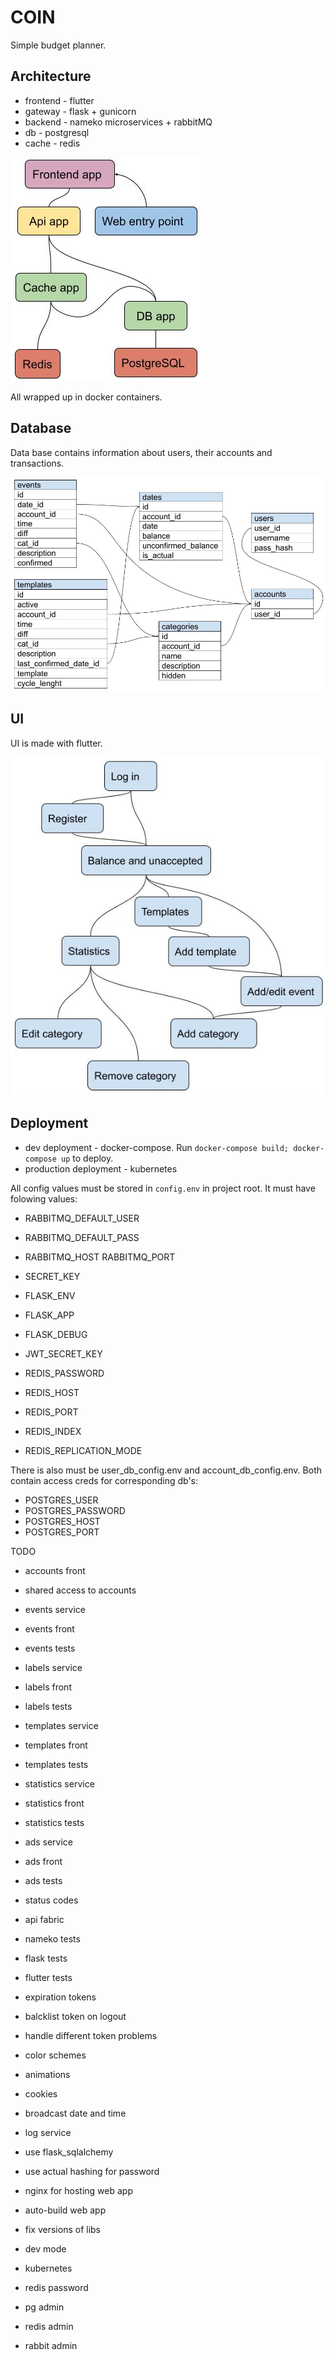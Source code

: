 # COIN
Simple budget planner.

## Architecture
* frontend - flutter
* gateway - flask + gunicorn
* backend - nameko microservices + rabbitMQ
* db - postgresql
* cache - redis

![Containers](doc/structure.jpg)

All wrapped up in docker containers.

## Database
Data base contains information about users, their accounts and transactions. 

![DB structure](doc/db_structure.jpg)

## UI
UI is made with flutter.

![DB structure](doc/ui_structure.jpg)

## Deployment
* dev deployment - docker-compose. Run `docker-compose build; docker-compose up` to deploy.
* production deployment - kubernetes

All config values must be stored in `config.env` in project root. It must have folowing values:

* RABBITMQ_DEFAULT_USER
* RABBITMQ_DEFAULT_PASS
* RABBITMQ_HOST RABBITMQ_PORT

* SECRET_KEY
* FLASK_ENV
* FLASK_APP
* FLASK_DEBUG
* JWT_SECRET_KEY

* REDIS_PASSWORD
* REDIS_HOST
* REDIS_PORT
* REDIS_INDEX
* REDIS_REPLICATION_MODE

There is also must be user_db_config.env and account_db_config.env. Both contain access creds for corresponding db's:
* POSTGRES_USER
* POSTGRES_PASSWORD
* POSTGRES_HOST
* POSTGRES_PORT

TODO
* accounts front
* shared access to accounts

* events service
* events front
* events tests

* labels service
* labels front
* labels tests

* templates service
* templates front
* templates tests

* statistics service
* statistics front
* statistics tests

* ads service
* ads front
* ads tests

* status codes
* api fabric

* nameko tests
* flask tests
* flutter tests

* expiration tokens
* balcklist token on logout
* handle different token problems

* color schemes
* animations
* cookies

* broadcast date and time
* log service 

* use flask_sqlalchemy
* use actual hashing for password
* nginx for hosting web app

* auto-build web app
* fix versions of libs
* dev mode
* kubernetes

* redis password
* pg admin
* redis admin
* rabbit admin
